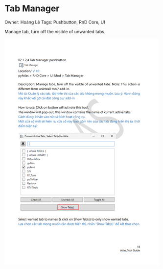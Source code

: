 # Tab Manager

Owner: Hoàng Lê
Tags: Pushbutton, RnD Core, UI

Manage tab, turn off the visible of unwanted tabs.

![Screenshot 2023-11-22 171404.png](Tab%20Manager%20a4740cc28a234bc7a3a9b686def0f635/Screenshot_2023-11-22_171404.png)